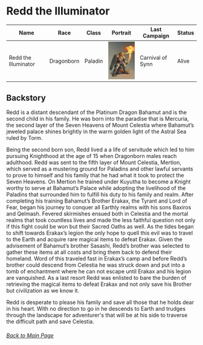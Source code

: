 # Redd the Illuminator

| Name                  | Race       | Class   | Portrait            | Last Campaign | Status |
| --------------------- | ---------- | ------------- | ------------- | --------------| -------|
| Redd the Illuminator         | Dragonborn      | Paladin    | <img src="img/red_portrait.jpeg" width="100" height="100"> | Carnival of Synn | Alive |

## Backstory
Redd is a distant descendant of the Platinum Dragon Bahamut and is the second child in his family. He was born into the paradise that is Mercuria, the second layer of the Seven Heavens of Mount Celestia where Bahamut’s jeweled palace shines brightly in the warm golden light of the Astral Sea ruled by Torm.

Being the second born son, Redd lived a a life of servitude which led to him pursuing Knighthood at the age of 15 when Dragonborn males reach adulthood. Redd was sent to the fifth layer of Mount Celestia, Mertion, which served as a mustering ground for Paladins and other lawful servants to prove to himself and his family that he had what it took to protect the Seven Heavens. On Mertion he trained under Kuyutha to become a Knight worthy to serve at Bahamut’s Palace while adopting the livelihood of the Paladins that surrounded him to fulfill his duty to his family and realm. After completing his training Bahamut’s Brother Erakax, the Tyrant and Lord of Fear, began his journey to conquer all Earthly realms with his sons Baxiros and Qelmash. Fevered skirmishes ensued both in Celestia and the mortal realms that took countless lives and made the less faithful question not only if this fight could be won but their Sacred Oaths as well. As the tides began to shift towards Erakax’s legion the only hope to quell this evil was to travel to the Earth and acquire rare magical items to defeat Erakax. Given the advisement of Bahamut’s brother Sasashi, Redd’s brother was selected to gather these items at all costs and bring them back to defend their homeland. Word of this traveled fast in Erakax’s camp and before Redd’s brother could descend from Celestia he was struck down and put into a tomb of enchantment where he can not escape until Erakax and his legion are vanquished. As a last resort Redd was enlisted to bare the burden of retrieving the magical items to defeat Erakax and not only save his Brother but civilization as we know it.

Redd is desperate to please his family and save all those that he holds dear in his heart. With no direction to go in he descends to Earth and trudges through the landscape for adventurer's that will be at his side to traverse the difficult path and save Celestia.

###### [_Back to Main Page_](https://jackphillipsjmu.github.io/dnd)

